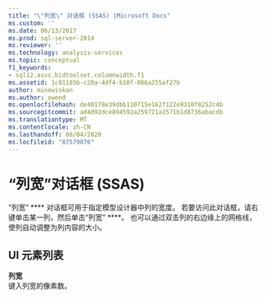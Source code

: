```yaml
---
title: "\"列宽\" 对话框 (SSAS) |Microsoft Docs"
ms.custom: ''
ms.date: 06/13/2017
ms.prod: sql-server-2014
ms.reviewer: ''
ms.technology: analysis-services
ms.topic: conceptual
f1_keywords:
- sql12.asvs.bidtoolset.columnwidth.f1
ms.assetid: 1c81185b-c20a-4df4-b10f-066a255af27b
author: minewiskan
ms.author: owend
ms.openlocfilehash: de40178e39dbb110715e162f122e9310f8252c4b
ms.sourcegitcommit: ad4d92dce894592a259721a1571b1d8736abacdb
ms.translationtype: MT
ms.contentlocale: zh-CN
ms.lasthandoff: 08/04/2020
ms.locfileid: "87579876"
---
```

# <a name="column-width-dialog-box-ssas"></a>“列宽”对话框 (SSAS)
  “列宽” **** 对话框可用于指定模型设计器中列的宽度。 若要访问此对话框，请右键单击某一列，然后单击“列宽” ****。 也可以通过双击列的右边缘上的网格线，使列自动调整为列内容的大小。  
  
## <a name="ui-element-list"></a>UI 元素列表  
 **列宽**  
 键入列宽的像素数。  
  
  
